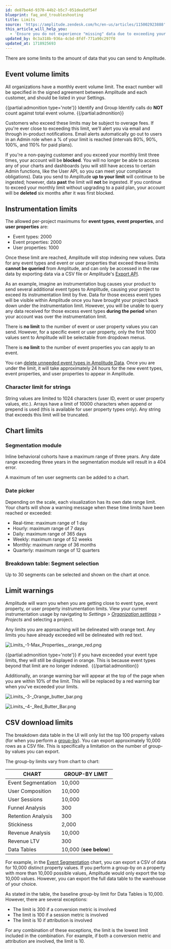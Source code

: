 ```yaml
---
id: de87be4d-9370-44b2-b5c7-051dea5df54f
blueprint: faq_and_troubleshooting
title: Limits
source: 'https://amplitude.zendesk.com/hc/en-us/articles/115002923888'
this_article_will_help_you:
  - 'Ensure you do not experience "missing" data due to exceeding your Amplitude data limits'
updated_by: 0c3a318b-936a-4cbd-8fdf-771a90c297f0
updated_at: 1718925693
---
```

There are some limits to the amount of data that you can send to Amplitude.

## Event volume limits

All organizations have a monthly event volume limit. The exact number will be specified in the signed agreement between Amplitude and each customer, and should be listed in your Settings.   

{{partial:admonition type='note'}}
 Identify and Group Identify calls do **NOT** count against total event volume.
{{/partial:admonition}}

Customers who exceed these limits may be subject to overage fees. If you're ever close to exceeding this limit, we'll alert you via email and through in-product notifications. Email alerts automatically go out to users in an Admin role when a % of your limit is reached (intervals 80%, 90%, 100%, and 110% for paid plans).

If you're a non-paying customer and you exceed your monthly limit three times, your account will be **blocked**. You will no longer be able to access any of your charts and dashboards (you will still have access to certain Admin functions, like the User API, so you can meet your compliance obligations). Data you send to Amplitude **up to your limit** will continue to be ingested; however, data **past** the limit will **not** be ingested. If you continue to exceed your monthly limit without upgrading to a paid plan, your account will be **deleted** six months after it was first blocked.

## Instrumentation limits

The allowed per-project maximums for **event types**, **event properties**, and **user properties** are:

* Event types: 2000
* Event properties: 2000
* User properties: 1000

Once these limit are reached, Amplitude will stop indexing new values. Data for any event types and event or user properties that exceed these limits **cannot be queried** from Amplitude, and can only be accessed in the raw data by exporting data via a CSV file or Amplitude's [Export API](/docs/apis/analytics/export).

As an example, imagine an instrumentation bug causes your product to send several additional event types to Amplitude, causing your project to exceed its instrumentation limit by five. Data for those excess event types will be visible within Amplitude once you have brought your project back down under the instrumentation limit. However, you will be unable to query any data received for those excess event types **during the period** when your account was over the instrumentation limit. 

There is **no limit** to the number of event or user property values you can send. However, for a specific event or user property, only the first 1000 values sent to Amplitude will be selectable from dropdown menus.

There is **no limit** to the number of event properties you can apply to an event.

You can [delete unneeded event types in Amplitude Data](/docs/data/remove-invalid-data). Once you are under the limit, it will take approximately 24 hours for the new event types, event properties, and user properties to appear in Amplitude.

### Character limit for strings

String values are limited to 1024 characters (user ID, event or user property values, etc.). Arrays have a limit of 10000 characters when append or prepend is used (this is available for user property types only). Any string that exceeds this limit will be truncated.

## Chart limits

### Segmentation module

Inline behavioral cohorts have a maximum range of three years. Any date range exceeding three years in the segmentation module will result in a 404 error.

A maximum of ten user segments can be added to a chart.

### Date picker

Depending on the scale, each visualization has its own date range limit. Your charts will show a warning message when these time limits have been reached or exceeded:

* Real-time: maximum range of 1 day
* Hourly: maximum range of 7 days
* Daily: maximum range of 365 days
* Weekly: maximum range of 52 weeks
* Monthly: maximum range of 36 months
* Quarterly: maximum range of 12 quarters

### Breakdown table: Segment selection

Up to 30 segments can be selected and shown on the chart at once.

## Limit warnings

Amplitude will warn you when you are getting close to event type, event property, or user property instrumentation limits. View your current instrumentation usage by navigating to *Settings > [Organization settings](/docs/admin/account-management/account-settings) > Projects* and selecting a project.

Any limits you are approaching will be delineated with orange text. Any limits you have already exceeded will be delineated with red text.

![Limits_-_1_-_Max_Properties__orange_red_.png](/docs/output/img/faq/limits-1-max-properties-orange-red-png.png)

{{partial:admonition type='note'}}
if you have exceeded your event type limits, they will still be displayed in orange. This is because event types beyond that limit are no longer indexed. 
{{/partial:admonition}}

Additionally, an orange warning bar will appear at the top of the page when you are within 10% of the limit. This will be replaced by a red warning bar when you've exceeded your limits.

![Limits_-_3_-_Orange_butter_bar.png](/docs/output/img/faq/limits-3-orange-butter-bar-png.png)

![Limits_-_4_-_Red_Butter_Bar.png](/docs/output/img/faq/limits-4-red-butter-bar-png.png)

## CSV download limits

The breakdown data table in the UI will only list the top 100 property values (for when you perform a [group-by](/docs/analytics/charts/group-by)). You can export approximately 10,000 rows as a CSV file. This is specifically a limitation on the number of group-by values you can export.

The group-by limits vary from chart to chart:

| **CHART** | **GROUP-BY LIMIT** |
| --- | --- |
| Event Segmentation | 10,000 |
| User Composition | 10,000 |
| User Sessions | 10,000 |
| Funnel Analysis | 300 |
| Retention Analysis | 300 |
| Stickiness | 2,000 |
| Revenue Analysis | 10,000 |
| Revenue LTV | 300 |
| Data Tables | 10,000 (**see below**) |

For example, in the [Event Segmentation](/docs/analytics/charts/event-segmentation/event-segmentation-build) chart, you can export a CSV of data for 10,000 distinct property values. If you perform a group-by on a property with more than 10,000 possible values, Amplitude would only export the top 10,000 values. However, you can export the full data table to the warehouse of your choice.

As stated in the table, the baseline group-by limit for Data Tables is 10,000. However, there are several exceptions:

* The limit is 300 if a conversion metric is involved
* The limit is 100 if a session metric is involved
* The limit is 10 if attribution is involved

For any combination of these exceptions, the limit is the lowest limit included in the combination. For example, if both a conversion metric and attribution are involved, the limit is 10.